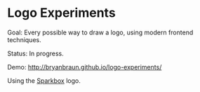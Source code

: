 # Logo Experiments
Goal: Every possible way to draw a logo, using modern frontend techniques.

Status: In progress.

Demo: http://bryanbraun.github.io/logo-experiments/

Using the [Sparkbox](http://seesparkbox.com/) logo.
